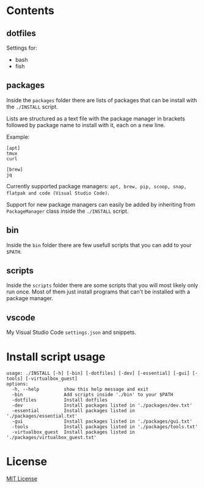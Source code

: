 
# Contents

## dotfiles
Settings for:
- bash
- fish



## packages
Inside the ```packages``` folder there are lists of packages that can be install with the ```./INSTALL``` script.

Lists are structured as a text file with the package manager in brackets followed by package name to install with it, each on a new line.

Example:
```
[apt]
tmux
curl

[brew]
jq
```
Currently supported package managers: ```apt, brew, pip, scoop, snap, flatpak and code (Visual Studio Code)```.

Support for new package managers can easily be added by inheriting from ```PackageManager``` class inside the ```./INSTALL``` script.

## bin
Inside the ```bin``` folder there are few usefull scripts that you can add to your ```$PATH```.

## scripts
Inside the ```scripts``` folder there are some scripts that you will most likely only run once. 
Most of them just install programs that can't be installed with a package manager.

## vscode
My Visual Studio Code ```settings.json``` and snippets.

# Install script usage
```
usage: ./INSTALL [-h] [-bin] [-dotfiles] [-dev] [-essential] [-gui] [-tools] [-virtualbox_guest]
options:
  -h, --help         show this help message and exit
  -bin               Add scripts inside './bin' to your $PATH
  -dotfiles          Install dotfiles
  -dev               Install packages listed in './packages/dev.txt'
  -essential         Install packages listed in './packages/essential.txt'
  -gui               Install packages listed in './packages/gui.txt'
  -tools             Install packages listed in './packages/tools.txt'
  -virtualbox_guest  Install packages listed in './packages/virtualbox_guest.txt'
```
# License
[MIT License](https://github.com/zigai/dotfiles/blob/master/LICENSE)
